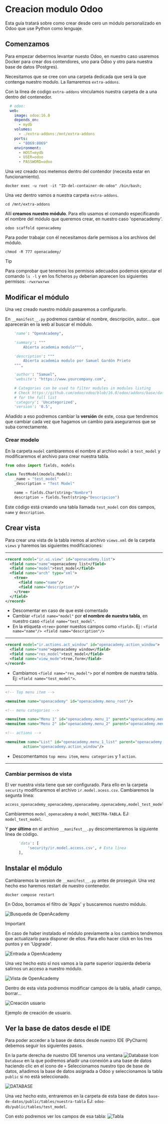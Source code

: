 # Creacion modulo Odoo

Esta guía tratará sobre como crear desde cero un módulo personalizado en Odoo que use Python como lenguaje.

## Comenzamos
Para empezar debermos levantar nuesto Odoo, en nuestro caso usaremos Docker para crear dos contendores, uno para Odoo y otro para nuestra base de datos (Postgres).

Necesitamos que se cree con una carpeta dedicada que será la que contenga nuestro modulo.
La llamaremos `extra-addons`.

Con la línea de codigo `extra-addons` vinculamos nuestra carpeta de a una dentro del contenedor.

```yaml
  # odoo:
  web:
    image: odoo:16.0
    depends_on:
      - mydb
    volumes:
      - ./extra-addons:/mnt/extra-addons
    ports:
      - "8069:8069"
    environment:
      - HOST=mydb
      - USER=odoo
      - PASSWORD=odoo
```

Una vez creado nos metemos dentro del contendor (necesita estar en funcionamiento).
```
docker exec -u root -it "ID-del-container-de-odoo" /bin/bash;
```

Una vez dentro vamos a nuestra carpeta `extra-addons`.
```
cd /mnt/extra-addons
```

Allí **creamos nuestro módulo**. Para ello usamos el comando especificando el nombre del módulo que queremos crear, en nuestro caso 'openacademy'.
```
odoo scaffold openacademy
```
Para poder trabajar con él necesitamos darle permisos a los archivos del módulo.
```
chmod -R 777 openacademy/
```
> [!TIP]  
> Para comprobar que tenemos los permisos adecuados podemos ejecutar el comando `ls -l` y en los ficheros `py` deberian 
aparecen los siguientes permisos: `-rwxrwxrwx`

## Modificar el módulo

Una vez creado nuestro módulo pasaremos a configurarlo.

En `__manifest__.py` podremos cambiar el nombre, descripción, autor... que aparecerán en la web al buscar el módulo.

```python
    'name': "OpenAcademy",

    'summary': """
        Abierta academia modulo""",

    'description': """
        Abierta academia modulo por Samuel Gardón Prieto
    """,

    'author': "Samuel",
    'website': "https://www.yourcompany.com",

    # Categories can be used to filter modules in modules listing
    # Check https://github.com/odoo/odoo/blob/16.0/odoo/addons/base/data/ir_module_category_data.xml
    # for the full list
    'category': 'Uncategorized',
    'version': '0.5',
```
Añadido a eso podremos cambiar la **versión** de este, cosa que tendremos que cambiar cada vez que hagamos un cambio para asegurarnos que se suba correctamente.

### Crear modelo

En la carpeta `model` cambiaremos el nombre al archivo `model` a `test_model` y modificaremos el archivo para crear nuestra tabla.

```python
from odoo import fields, models

class TestModel(models.Model):
    _name = "test_model"
    _description = "Test Model"

    name = fields.Char(string="Nombre")
    description = fields.Text(string="Descripcion")
```
Este código está creando una tabla llamada `test_model` con dos campos, `name` y `description`.

## Crear vista

Para crear una vista de la tabla iremos al archivo `views.xml` de la carpeta `views` y haremos las siguientes modificaciones:

---

```xml
<record model="ir.ui.view" id="openacademy.list">
  <field name="name">openacademy list</field>
  <field name="model">test_model</field> 
  <field name="arch" type="xml">
    <tree>
      <field name="name"/>
      <field name="description"/>
    </tree>
  </field>
</record>
```
* Descomentar en caso de que esté comentado 
* Cambiar `<field name="model"` por **el nombre de nuestra tabla**, en nuestro caso `<field name="test_model"`.
* En la etiqueta `<tree>` poner nuestos campos como `<field>`. Ej : `<field name="name"/>
      <field name="description"/>`

---

```xml
<record model="ir.actions.act_window" id="openacademy.action_window">
  <field name="name">openacademy window</field>
  <field name="res_model">test_model</field>
  <field name="view_mode">tree,form</field>
</record>
```
* Cambiamos `<field name="res_model">` por el nombre de nuestra tabla. Ej: `<field name="test_model">`.

---

```xml
<!-- Top menu item -->

<menuitem name="openacademy" id="openacademy.menu_root"/>

<!-- menu categories -->

<menuitem name="Menu 1" id="openacademy.menu_1" parent="openacademy.menu_root"/>
<menuitem name="Menu 2" id="openacademy.menu_2" parent="openacademy.menu_root"/>

<!-- actions -->

<menuitem name="List" id="openacademy.menu_1_list" parent="openacademy.menu_1"
        action="openacademy.action_window"/>
```
* Descomentamos `top menu item`, `menu categories` y 1 `action`.

---

### Cambiar permisos de vista

El ver nuestra vista tiene que ser configurado. Para ello en la carpeta `security` modificaremos el archivo `ir.model.acess.csv`. Cambiaremos la segunta línea:
```csv
access_openacademy_openacademy,openacademy.openacademy,model_test_model,base.group_user,1,1,1,1
```
Cambiaremos `model_openacademy` a `model_NUESTRA-TABLA`. EJ: `model_test_model`.

Y **por último** en el archivo `__manifest__.py` descomentaremos la siguiente línea de código.

```python
      'data': [
          'security/ir.model.access.csv', # Esta línea
      ],
```

## Instalar el módulo

Cambiaremos la version de `__manifest__.py` antes de proseguir.
Una vez hecho eso haremos restart de nuestro contenedor.
```
docker compose restart
```
En Odoo, borramos el filtro de 'Apps' y buscaremos nuestro módulo.

![Busqueda de OpenAcademy](imagenes/openacademy-buscar.png)

> [!IMPORTANT]  
> En caso de haber instalado el módulo previamente a los cambios tendremos que actualizarlo para disponer de ellos. Para ello hacer click en los tres puntos y en 'Upgrade'.

![Entrada a OpenAcademy](imagenes/openacademy-entrar.png)

Una vez hecho esto sí nos vamos a la parte superior izquierda deberia salirnos un acceso a nuestro módulo.

![Vista de OpenAcademy](imagenes/openacademy-vista.png)

Dentro de esta vista podremos modificar campos de la tabla, añadir campo, borrar...

![Creación usuario](imagenes/openacademy-crear.png)

Ejemplo de creación de usuario.

## Ver la base de datos desde el IDE

Para poder acceder a la base de datos desde nuestro IDE (PyCharm) debemos seguir los siguientes pasos.

En la parte derecha de nuestro IDE tenemos una ventana ![Database Icon](imagenes/pycharm-database-icon.png) `Database` en la que podremos añadir una conexión a una base de datos haciendo clic en el icono de `+`
Seleccionamos nuestro tipo de base de datos, añadimos la base de datos asignada a Odoo y seleccionamos la tabla `public` si no está seleccionado.

![DATABASE](imagenes/pycharm-database.png)

Una vez hecho esto, entraremos en la carpeta de esta base de datos `base-de-datos/public/tables/nuestra-tabla`
EJ: `odoo-db/public/tables/test_model`.

Con esto podremos ver los campos de esa tabla:
![Tabla](imagenes/pycharm-tabla.png)


